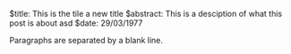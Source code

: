 $title: This is the tile a new title
$abstract: This is a desciption of what this post is about asd 
$date: 29/03/1977

Paragraphs are separated by a blank line.

